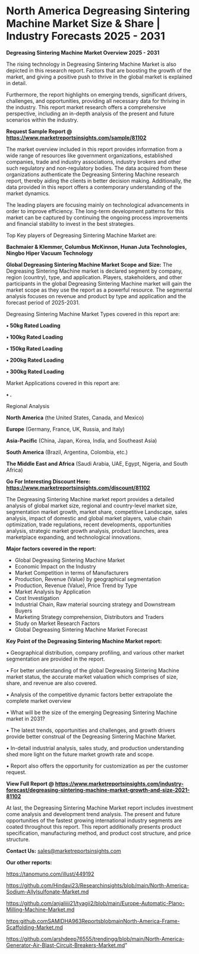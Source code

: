 # North America Degreasing Sintering Machine Market Size & Share | Industry Forecasts 2025 - 2031

<Strong> Degreasing Sintering Machine Market Overview 2025 - 2031</strong>

The rising technology in Degreasing Sintering Machine Market is also depicted in this research report. Factors that are boosting the growth of the market, and giving a positive push to thrive in the global market is explained in detail.

Furthermore, the report highlights on emerging trends, significant drivers, challenges, and opportunities, providing all necessary data for thriving in the industry. This report market research offers a comprehensive perspective, including an in-depth analysis of the present and future scenarios within the industry.

<strong>Request Sample Report @ <a href=https://www.marketreportsinsights.com/sample/81102>https://www.marketreportsinsights.com/sample/81102</a></strong>

The market overview included in this report provides information from a wide range of resources like government organizations, established companies, trade and industry associations, industry brokers and other such regulatory and non-regulatory bodies. The data acquired from these organizations authenticate the Degreasing Sintering Machine research report, thereby aiding the clients in better decision making. Additionally, the data provided in this report offers a contemporary understanding of the market dynamics.

The leading players are focusing mainly on technological advancements in order to improve efficiency. The long-term development patterns for this market can be captured by continuing the ongoing process improvements and financial stability to invest in the best strategies.

Top Key players of Degreasing Sintering Machine Market are:

<strong>Bachmaier & Klemmer, Columbus McKinnon, Hunan Juta Technologies, Ningbo Hiper Vacuum Technology</strong>

<strong><b>Global Degreasing Sintering Machine Market Scope and Size:</b></strong>
The Degreasing Sintering Machine market is declared segment by company, region (country), type, and application. Players, stakeholders, and other participants in the global Degreasing Sintering Machine market will gain the market scope as they use the report as a powerful resource. The segmental analysis focuses on revenue and product by type and application and the forecast period of 2025-2031.

Degreasing Sintering Machine Market Types covered in this report are:

<strong>• 50kg Rated Loading

• 100kg Rated Loading

• 150kg Rated Loading

• 200kg Rated Loading

• 300kg Rated Loading</strong>

Market Applications covered in this report are:

<strong>• .</strong> 

Regional Analysis

<strong>North America</strong> (the United States, Canada, and Mexico)

<strong>Europe</strong> (Germany, France, UK, Russia, and Italy)

<strong>Asia-Pacific</strong> (China, Japan, Korea, India, and Southeast Asia)

<strong>South America</strong> (Brazil, Argentina, Colombia, etc.)

<strong>The Middle East and Africa</strong> (Saudi Arabia, UAE, Egypt, Nigeria, and South Africa)

<strong>Go For Interesting Discount Here: <a href=https://www.marketreportsinsights.com/discount/81102>https://www.marketreportsinsights.com/discount/81102</a></strong>

The Degreasing Sintering Machine market report provides a detailed analysis of global market size, regional and country-level market size, segmentation market growth, market share, competitive Landscape, sales analysis, impact of domestic and global market players, value chain optimization, trade regulations, recent developments, opportunities analysis, strategic market growth analysis, product launches, area marketplace expanding, and technological innovations.

<strong><b>Major factors covered in the report:</b></strong>
<ul>
  <li>Global Degreasing Sintering Machine Market </li>
  <li>Economic Impact on the Industry</li>
  <li>Market Competition in terms of Manufacturers</li>
  <li>Production, Revenue (Value) by geographical segmentation</li>
  <li>Production, Revenue (Value), Price Trend by Type</li>
  <li>Market Analysis by Application</li>
  <li>Cost Investigation</li>
  <li>Industrial Chain, Raw material sourcing strategy and Downstream Buyers</li>
  <li>Marketing Strategy comprehension, Distributors and Traders</li>
  <li>Study on Market Research Factors</li>
  <li>Global Degreasing Sintering Machine Market Forecast</li>
</ul>

<strong><b>Key Point of the Degreasing Sintering Machine Market report:</b></strong>

• Geographical distribution, company profiling, and various other market segmentation are provided in the report.

• For better understanding of the global Degreasing Sintering Machine market status, the accurate market valuation which comprises of size, share, and revenue are also covered.

• Analysis of the competitive dynamic factors better extrapolate the complete market overview

• What will be the size of the emerging Degreasing Sintering Machine market in 2031?

• The latest trends, opportunities and challenges, and growth drivers provide better construal of the Degreasing Sintering Machine Market.

• In-detail industrial analysis, sales study, and production understanding shed more light on the future market growth rate and scope.

• Report also offers the opportunity for customization as per the customer request.

<strong><b>View Full Report @ <a href=https://www.marketreportsinsights.com/industry-forecast/degreasing-sintering-machine-market-growth-and-size-2021-81102>https://www.marketreportsinsights.com/industry-forecast/degreasing-sintering-machine-market-growth-and-size-2021-81102</a></b></strong>


At last, the Degreasing Sintering Machine Market report includes investment come analysis and development trend analysis. The present and future opportunities of the fastest growing international industry segments are coated throughout this report. This report additionally presents product specification, manufacturing method, and product cost structure, and price structure.

<strong>Contact Us:</strong>
sales@marketreportsinsights.com

<strong>Our other reports:</strong>

<a href=https://tanomuno.com/illust/449192>https://tanomuno.com/illust/449192</a>

<a href=https://github.com/Hindavi23/Researchinsights/blob/main/North-America-Sodium-Allylsulfonate-Market.md>https://github.com/Hindavi23/Researchinsights/blob/main/North-America-Sodium-Allylsulfonate-Market.md</a>

<a href=https://github.com/anjaliiii21/tyagii2/blob/main/Europe-Automatic-Plano-Milling-Machine-Market.md>https://github.com/anjaliiii21/tyagii2/blob/main/Europe-Automatic-Plano-Milling-Machine-Market.md</a>

<a href=https:github.comSAMIDHA963ReportsblobmainNorth-America-Frame-Scaffolding-Market.md>https:github.comSAMIDHA963ReportsblobmainNorth-America-Frame-Scaffolding-Market.md</a>

<a href=https://github.com/arshdeep76555/trendingg/blob/main/North-America-Generator-Air-Blast-Circuit-Breakers-Market.md>https://github.com/arshdeep76555/trendingg/blob/main/North-America-Generator-Air-Blast-Circuit-Breakers-Market.md</a>"
